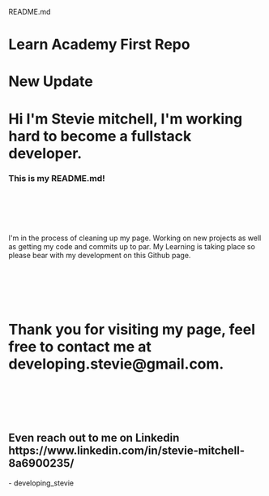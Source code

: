 README.md
# Learn Academy First Repo

# New Update
<h1> Hi I'm Stevie mitchell, I'm working hard to become a fullstack developer. </h1>
<h3> This is my README.md!</h3>
<br> </br>
<br> </br>

  <p> I'm in the process of cleaning up my page.
Working on new projects as well as getting my code and commits up to par.
My Learning is taking place so please bear with my development on this Github page.
  </p>
  
  <br> </br>
<br> </br>

<h1> Thank you for visiting my page, feel free to contact me at developing.stevie@gmail.com. </h1>
  
  <br> </br>
<br> </br>

<h2> Even reach out to me on Linkedin https://www.linkedin.com/in/stevie-mitchell-8a6900235/ </h2>

<footer> - developing_stevie </footer>
